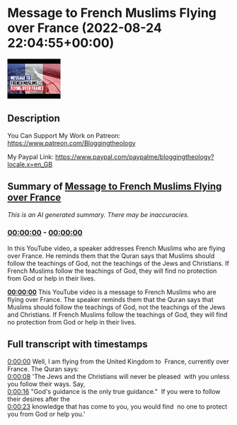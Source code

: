 # Message to French Muslims Flying over France (2022-08-24 22:04:55+00:00)

![alt Message to French Muslims Flying over France](dobRqeW2HNA.jpg "Message to French Muslims Flying over France")

## Description

You Can Support My Work on Patreon:
https://www.patreon.com/Bloggingtheology

My Paypal Link: 
https://www.paypal.com/paypalme/bloggingtheology?locale.x=en_GB

## Summary of [Message to French Muslims Flying over France](https://www.youtube.com/watch?v=dobRqeW2HNA)


*This is an AI generated summary. There may be inaccuracies. [](/)*

### [00:00:00](https://www.youtube.com/watch?v=dobRqeW2HNA&t=0) - [00:00:00](https://www.youtube.com/watch?v=dobRqeW2HNA&t=0)

In this YouTube video, a speaker addresses French Muslims who are flying over France. He reminds them that the Quran says that Muslims should follow the teachings of God, not the teachings of the Jews and Christians. If French Muslims follow the teachings of God, they will find no protection from God or help in their lives.

**[00:00:00](https://www.youtube.com/watch?v=dobRqeW2HNA&t=0)** This YouTube video is a message to French Muslims who are flying over France. The speaker reminds them that the Quran says that Muslims should follow the teachings of God, not the teachings of the Jews and Christians. If French Muslims follow the teachings of God, they will find no protection from God or help in their lives.

## Full transcript with timestamps

[0:00:00](https://youtu.be/dobRqeW2HNA?t=0) Well, I am flying from the United Kingdom to 
France, currently over France. The Quran says:    
[0:00:08](https://youtu.be/dobRqeW2HNA?t=8) 'The Jews and the Christians will never be pleased 
with you unless you follow their ways. Say,    
[0:00:16](https://youtu.be/dobRqeW2HNA?t=16) "God's guidance is the only true guidance." 
If you were to follow their desires after the    
[0:00:23](https://youtu.be/dobRqeW2HNA?t=23) knowledge that has come to you, you would find 
no one to protect you from God or help you.'  
